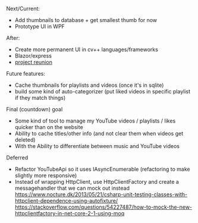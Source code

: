 Next/Current:
- Add thumbnails to database + get smallest thumb for now
- Prototype UI in WPF


After:
- Create more permanent UI in cv++ languages/frameworks
- Blazor/express
- [project reunion](https://github.com/microsoft/ProjectReunion)

Future features:
- Cache thumbnails for playlists and videos (once it's in sqlite)
- build some kind of auto-categorizer (put liked videos in specific playlist if they match things)

Final (countdown) goal
- Some kind of tool to manage my YouTube videos / playlists / likes quicker than on the website
- Ability to cache titles/other info (and not clear them when videos get deleted)
- With the Ability to differentiate between music and YouTube videos

Deferred
- Refactor YouTubeApi so it uses IAsyncEnumerable (refactoring to make slightly more responsive)
- Instead of wrapping HttpClient, use HttpClientFactory and create a messagehandler that we can mock out instead
	https://www.nocture.dk/2013/05/21/csharp-unit-testing-classes-with-httpclient-dependence-using-autofixture/
	https://stackoverflow.com/questions/54227487/how-to-mock-the-new-httpclientfactory-in-net-core-2-1-using-moq